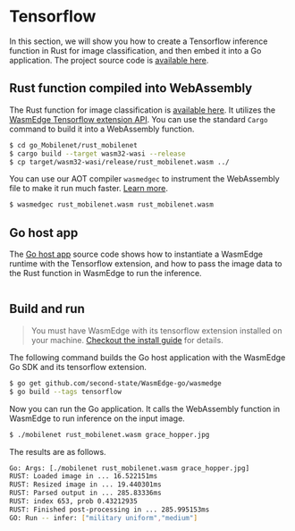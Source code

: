 # Tensorflow

In this section, we will show you how to create a Tensorflow inference
function in Rust for image classification, and then embed it into 
a Go application. The project source code is [available here](https://github.com/second-state/WasmEdge-go-examples/tree/master/go_Mobilenet).

## Rust function compiled into WebAssembly

The Rust function for image classification is [available here](https://github.com/second-state/WasmEdge-go-examples/blob/master/go_Mobilenet/rust_mobilenet/src/lib.rs).
It utilizes the [WasmEdge Tensorflow extension API](../../dev/rust/tensorflow.md).
You can use the standard `Cargo` command to build it into a WebAssembly function.

```bash
$ cd go_Mobilenet/rust_mobilenet
$ cargo build --target wasm32-wasi --release
$ cp target/wasm32-wasi/release/rust_mobilenet.wasm ../
```

You can use our AOT compiler `wasmedgec` to instrument the WebAssembly file to make 
it run much faster. [Learn more](../../start/universal.md).

```bash
$ wasmedgec rust_mobilenet.wasm rust_mobilenet.wasm
```

## Go host app

The [Go host app](https://github.com/second-state/WasmEdge-go-examples/blob/master/go_Mobilenet/mobilenet.go) source code shows how to instantiate a WasmEdge runtime with
the Tensorflow extension, and how to pass the image data to the Rust function
in WasmEdge to run the inference.

```go
```

## Build and run

> You must have WasmEdge with its tensorflow extension installed on your machine. [Checkout the install guide](../../start/install.md) for details.

The following command builds the Go host application
with the WasmEdge Go SDK and its tensorflow extension.

```bash
$ go get github.com/second-state/WasmEdge-go/wasmedge
$ go build --tags tensorflow
```

Now you can run the Go application. It calls the WebAssembly function in WasmEdge
to run inference on the input image.

```bash
$ ./mobilenet rust_mobilenet.wasm grace_hopper.jpg
```

The results are as follows.

```bash
Go: Args: [./mobilenet rust_mobilenet.wasm grace_hopper.jpg]
RUST: Loaded image in ... 16.522151ms
RUST: Resized image in ... 19.440301ms
RUST: Parsed output in ... 285.83336ms
RUST: index 653, prob 0.43212935
RUST: Finished post-processing in ... 285.995153ms
GO: Run -- infer: ["military uniform","medium"]
```


